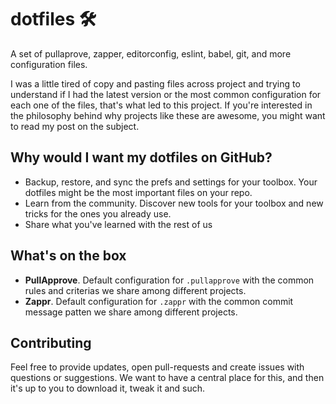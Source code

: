 # dotfiles 🛠
 A set of pullaprove, zapper, editorconfig, eslint, babel, git, and more configuration files.
 
I was a little tired of copy and pasting files across project and trying to understand if I had the latest version or the most common configuration for each one of the files, that's what led to this project. 
If you're interested in the philosophy behind why projects like these are awesome, you might want to read my post on the subject.

## Why would I want my dotfiles on GitHub?

- Backup, restore, and sync the prefs and settings for your toolbox. Your dotfiles might be the most important files on your repo.
- Learn from the community. Discover new tools for your toolbox and new tricks for the ones you already use.
- Share what you've learned with the rest of us

## What's on the box

- **PullApprove**. Default configuration for `.pullapprove` with the common rules and criterias we share among different projects. 
- **Zappr**. Default configuration for `.zappr` with the common commit message patten we share among different projects.

## Contributing 
Feel free to provide updates, open pull-requests and create issues with questions or suggestions. We want to have a central place for this, and then it's up to you to download it, tweak it and such.
